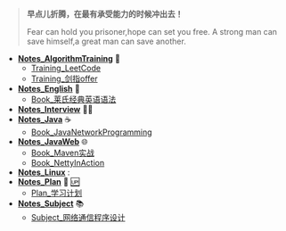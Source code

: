 > **早点儿折腾，在最有承受能力的时候冲出去！**
>
> Fear can hold you prisoner,hope can set you free. A strong man can save himself,a great man can save another. 

+ [**Notes_AlgorithmTraining**](Notes_AlgorithmTraining) :running:
  + [Training_LeetCode](Notes_AlgorithmTraining/Training_LeetCode)
  + [Training_剑指offer](Notes_AlgorithmTraining/Training_剑指offer)
+ ​[**Notes_English**](Notes_English) :book:
  + [Book_莱氏经典英语语法](Notes_English/Book_莱氏经典英语语法)
+ [**Notes_Interview**](Notes_Interview) :man_facepalming:
+ [**Notes_Java**](Notes_Java) :coffee:
  + [Book_JavaNetworkProgramming](Notes_Java/Book_JavaNetworkProgramming)
+ **[Notes_JavaWeb](Notes_JavaWeb)** :globe_with_meridians:
  + [Book_Maven实战](Notes_JavaWeb/Book_Maven实战)
  + [Book_NettyInAction](Notes_JavaWeb/Book_NettyInAction)
+ [**Notes_Linux**](Notes_Linux) :
+ [**Notes_Plan**](Notes_Plan) :bookmark_tabs: [:up:](#Notes_AlgorithmTraining)
  + [Plan_学习计划](Notes_Plan/Plan_学习计划.md)
+ [**Notes_Subject**](Notes_Subject) :books:
  + [Subject_网络通信程序设计](Notes_Subject/Subject_网络通信程序设计)



